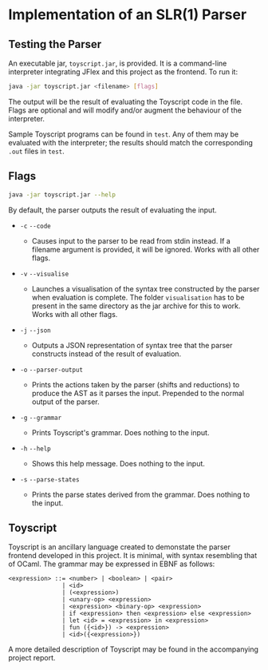 
# Implementation of an SLR(1) Parser

## Testing the Parser

An executable jar, `toyscript.jar`, is provided. It is a command-line interpreter integrating JFlex and this project as the frontend. To run it:

```sh
java -jar toyscript.jar <filename> [flags]
```

The output will be the result of evaluating the Toyscript code in the file. Flags are optional and will modify and/or augment the behaviour of the interpreter.

Sample Toyscript programs can be found in `test`. Any of them may be evaluated with the interpreter; the results should match the corresponding `.out` files in `test`.

## Flags

```sh
java -jar toyscript.jar --help
```

By default, the parser outputs the result of evaluating the input.

- `-c` `--code`
	- Causes input to the parser to be read from stdin instead. If a filename argument is provided, it will be ignored. Works with all other flags.

- `-v` `--visualise`
	- Launches a visualisation of the syntax tree constructed by the parser when evaluation is complete. The folder `visualisation` has to be present in the same directory as the jar archive for this to work. Works with all other flags.

- `-j` `--json`
	- Outputs a JSON representation of syntax tree that the parser constructs instead of the result of evaluation.

- `-o` `--parser-output`
	- Prints the actions taken by the parser (shifts and reductions) to produce the AST as it parses the input. Prepended to the normal output of the parser.

- `-g` `--grammar`
	- Prints Toyscript's grammar. Does nothing to the input.

- `-h` `--help`
	- Shows this help message. Does nothing to the input.

- `-s` `--parse-states`
	- Prints the parse states derived from the grammar. Does nothing to the input.

## Toyscript

Toyscript is an ancillary language created to demonstate the parser frontend developed in this project. It is minimal, with syntax resembling that of OCaml. The grammar may be expressed in EBNF as follows:

	<expression> ::= <number> | <boolean> | <pair>
	               | <id>
	               | (<expression>)
	               | <unary-op> <expression>
	               | <expression> <binary-op> <expression>
	               | if <expression> then <expression> else <expression>
	               | let <id> = <expression> in <expression>
	               | fun ({<id>}) -> <expression>
	               | <id>({<expression>})

A more detailed description of Toyscript may be found in the accompanying project report.